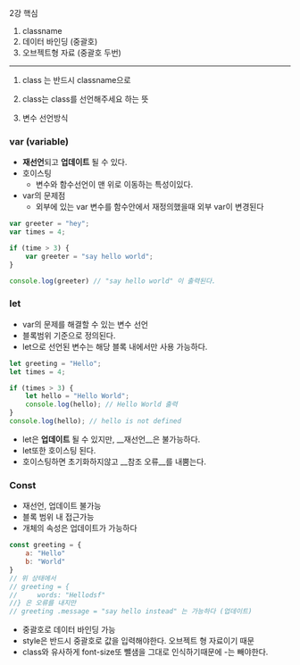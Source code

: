 2강 핵심
1. classname
2. 데이터 바인딩 (중괄호)
3. 오브젝트형 자료 (중괄호 두번)
---
      
1. class 는 반드시 classname으로
2. class는 class를 선언해주세요 하는 뜻

3. 변수 선언방식
### var (variable)
- **재선언**되고 __업데이트__ 될 수 있다.
- 호이스팅
  - 변수와 함수선언이 맨 위로 이동하는 특성이있다.
- var의 문제점
  - 외부에 있는 var 변수를 함수안에서 재정의했을때 외부 var이 변경된다
```js
var greeter = "hey";
var times = 4;

if (time > 3) {
    var greeter = "say hello world";
}

console.log(greeter) // "say hello world" 이 출력된다.
``` 

### let
- var의 문제를 해결할 수 있는 변수 선언
- 블록범위 기준으로 정의된다.
- let으로 선언된 변수는 해당 블록 내에서만 사용 가능하다.
```js
let greeting = "Hello";
let times = 4;

if (times > 3) {
    let hello = "Hello World";
    console.log(hello); // Hello World 출력
}
console.log(hello); // hello is not defined
```
- let은 __업데이트__ 될 수 있지만, __재선언__은 불가능하다.
- let또한 호이스팅 된다.
- 호이스팅하면 초기화하지않고 __참조 오류__를 내뿜는다.

### Const
- 재선언, 업데이트 불가능
- 블록 범위 내 접근가능
- 개체의 속성은 업데이트가 가능하다

```js
const greeting = {
    a: "Hello"
    b: "World"
}
// 위 상태에서
// greeting = {
//     words: "Hellodsf"
//} 은 오류를 내지만
// greeting .message = "say hello instead" 는 가능하다 (업데이트)
```

- 중괄호로 데이터 바인딩 가능
- style은 반드시 중괄호로 값을 입력해야한다. 오브젝트 형 자료이기 때문
- class와 유사하게 font-size또 뺄샘을 그대로 인식하기때문에 -는 빼야한다.